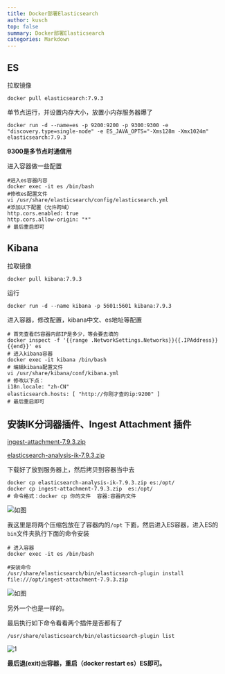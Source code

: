 ```yaml
---
title: Docker部署Elasticsearch 
author: kusch 
top: false 
summary: Docker部署Elasticsearch 
categories: Markdown
---
```


## ES

拉取镜像

```shell
docker pull elasticsearch:7.9.3
```

单节点运行，并设置内存大小，放置小内存服务器爆了

```shell
docker run -d --name=es -p 9200:9200 -p 9300:9300 -e "discovery.type=single-node" -e ES_JAVA_OPTS="-Xms128m -Xmx1024m"  elasticsearch:7.9.3
```

**9300是多节点时通信用**

进入容器做一些配置

```shell
#进入es容器内容
docker exec -it es /bin/bash
#修改es配置文件
vi /usr/share/elasticsearch/config/elasticsearch.yml
#添加以下配置（允许跨域）
http.cors.enabled: true
http.cors.allow-origin: "*"
# 最后重启即可
```

## Kibana

拉取镜像

```shell
docker pull kibana:7.9.3
```

运行
```shell
docker run -d --name kibana -p 5601:5601 kibana:7.9.3
```

进入容器，修改配置，kibana中文、es地址等配置
```shell
# 首先查看ES容器内部IP是多少，等会要去填的
docker inspect -f '{{range .NetworkSettings.Networks}}{{.IPAddress}}{{end}}' es
# 进入kibana容器
docker exec -it kibana /bin/bash
# 编辑kibana配置文件
vi /usr/share/kibana/conf/kibana.yml
# 修改以下点：
i18n.locale: "zh-CN"
elasticsearch.hosts: [ "http://你刚才查的ip:9200" ]
# 最后重启即可
```

## 安装IK分词器插件、Ingest Attachment 插件

[ingest-attachment-7.9.3.zip](http://cdn.gulei.love/docs/ingest-attachment-7.9.3.zip)

[elasticsearch-analysis-ik-7.9.3.zip](http://cdn.gulei.love/docs/elasticsearch-analysis-ik-7.9.3.zip)

下载好了放到服务器上，然后拷贝到容器当中去
```shell
docker cp elasticsearch-analysis-ik-7.9.3.zip es:/opt/
docker cp ingest-attachment-7.9.3.zip  es:/opt/
# 命令格式：docker cp 你的文件  容器:容器内文件
```
![如图](http://cdn.gulei.love/docs/WeChat931a24ab064d3f4d15c11fa7d44d0423.png)

我这里是将两个压缩包放在了容器内的`/opt` 下面，然后进入ES容器，进入ES的`bin`文件夹执行下面的命令安装
```shell
# 进入容器 
docker exec -it es /bin/bash

#安装命令
/usr/share/elasticsearch/bin/elasticsearch-plugin install file:///opt/ingest-attachment-7.9.3.zip
```
![如图](http://cdn.gulei.love/docs/WeChat95ea07a809f035be40f26711ae2d2936.png)

另外一个也是一样的。

最后执行如下命令看看两个插件是否都有了
```shell
/usr/share/elasticsearch/bin/elasticsearch-plugin list
```
![1](http://cdn.gulei.love/docs/WeChat7dd42cc51c43493606f3699a2769beb1.png)

**最后退(exit)出容器，重启（docker restart es）ES即可。**